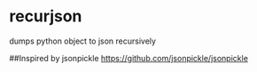 # recurjson
dumps python object to json recursively

##Inspired by jsonpickle
https://github.com/jsonpickle/jsonpickle
